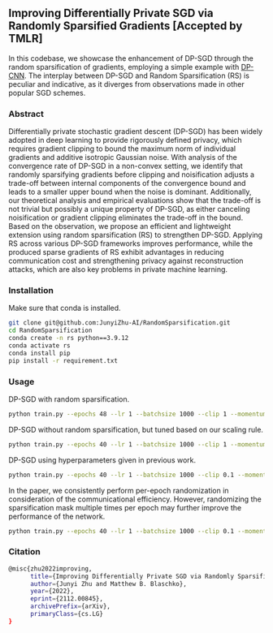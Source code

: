 ## Improving Differentially Private SGD via Randomly Sparsified Gradients [Accepted by TMLR]

In this codebase, we showcase the enhancement of DP-SGD through the random sparsification of gradients, employing a simple example with [DP-CNN](https://ojs.aaai.org/index.php/AAAI/article/view/17123). The interplay between DP-SGD and Random Sparsification (RS) is peculiar and indicative, as it diverges from observations made in other popular SGD schemes.

### Abstract
Differentially private stochastic gradient descent (DP-SGD) has been widely adopted in deep learning to provide rigorously defined privacy, which requires gradient clipping to bound the maximum norm of individual gradients and additive isotropic Gaussian noise. With analysis of the convergence rate of DP-SGD in a non-convex setting, we identify that randomly sparsifying gradients before clipping and noisification adjusts a trade-off between internal components of the convergence bound and leads to a smaller upper bound when the noise is dominant. Additionally, our theoretical analysis and empirical evaluations show that the trade-off is not trivial but possibly a unique property of DP-SGD, as either canceling noisification or gradient clipping eliminates the trade-off in the bound. Based on the observation, we propose an efficient and lightweight extension using random sparsification (RS) to strengthen DP-SGD. Applying RS across various DP-SGD frameworks improves performance, while the produced sparse gradients of RS exhibit advantages in reducing communication cost and strengthening privacy against reconstruction attacks, which are also key problems in private machine learning. 

### Installation
Make sure that conda is installed.
```sh
git clone git@github.com:JunyiZhu-AI/RandomSparsification.git
cd RandomSparsification
conda create -n rs python==3.9.12
conda activate rs
conda install pip
pip install -r requirement.txt
```

### Usage

DP-SGD with random sparsification.
```bash
python train.py --epochs 48 --lr 1 --batchsize 1000 --clip 1 --momentum 0 --eps 3 --final-rate 0.9
```

DP-SGD without random sparsification, but tuned based on our scaling rule.
```bash
python train.py --epochs 40 --lr 1 --batchsize 1000 --clip 1 --momentum 0 --eps 3 --final-rate 0
```

DP-SGD using hyperparameters given in previous work.
```bash
python train.py --epochs 40 --lr 1 --batchsize 1000 --clip 0.1 --momentum 0.9 --eps 3 --final-rate 0
```

In the paper, we consistently perform per-epoch randomization in consideration of the communicational efficiency. However, randomizing the sparsification mask multiple times per epoch may further improve the performance of the network.
```bash
python train.py --epochs 40 --lr 1 --batchsize 1000 --clip 0.1 --momentum 0.9 --eps 3 --final-rate 0.9 --refresh 5
```
### Citation
```sh
@misc{zhu2022improving,
      title={Improving Differentially Private SGD via Randomly Sparsified Gradients}, 
      author={Junyi Zhu and Matthew B. Blaschko},
      year={2022},
      eprint={2112.00845},
      archivePrefix={arXiv},
      primaryClass={cs.LG}
}
```
